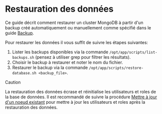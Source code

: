 # Restauration des données

Ce guide décrit comment restaurer un cluster MongoDB à partir d'un backup créé automatiquement ou manuellement comme spécifié dans le guide [Backup](./backup.md).

Pour restaurer les données il vous suffit de suivre les étapes suivantes:
1. Lister les backups disponibles via la commande `/opt/app/scripts/list-backups.sh` (pensez à utiliser grep pour filtrer les résultats).
2. Choisir le backup à restaurer et noter le nom du fichier.
3. Restaurer le backup via la commande `/opt/app/scripts/restore-database.sh <backup_file>`.

> [!CAUTION]
> La restauration des données écrase et réinitialise les utilisateurs et roles de la base de données. Il est recommandé de suivre la procédure [Mettre à jour d'un noeud existant](../deploy/update.md) pour mettre à jour les utilisateurs et roles après la restauration des données.
